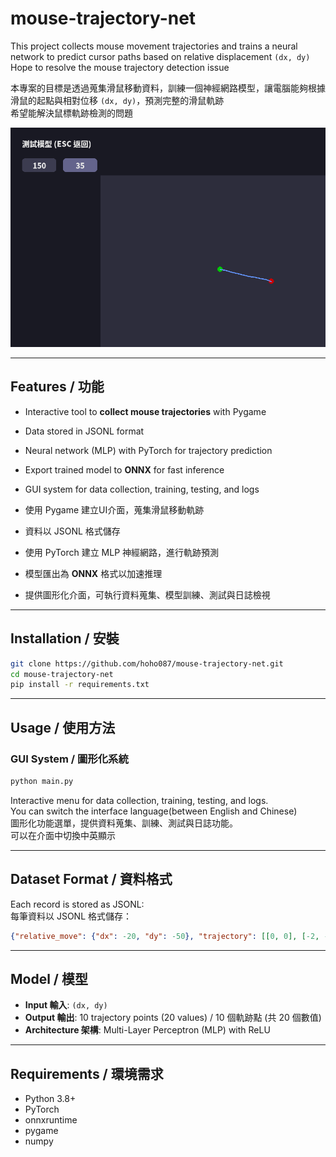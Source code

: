 # mouse-trajectory-net

This project collects mouse movement trajectories and trains a neural network to predict cursor paths based on relative displacement `(dx, dy)`  
Hope to resolve the mouse trajectory detection issue  

本專案的目標是透過蒐集滑鼠移動資料，訓練一個神經網路模型，讓電腦能夠根據滑鼠的起點與相對位移 `(dx, dy)`，預測完整的滑鼠軌跡  
希望能解決鼠標軌跡檢測的問題  

![image](https://github.com/hoho087/mouse-trajectory-net/blob/main/image.png)

---

## Features / 功能
- Interactive tool to **collect mouse trajectories** with Pygame  
- Data stored in JSONL format  
- Neural network (MLP) with PyTorch for trajectory prediction  
- Export trained model to **ONNX** for fast inference  
- GUI system for data collection, training, testing, and logs  

- 使用 Pygame 建立UI介面，蒐集滑鼠移動軌跡  
- 資料以 JSONL 格式儲存  
- 使用 PyTorch 建立 MLP 神經網路，進行軌跡預測  
- 模型匯出為 **ONNX** 格式以加速推理  
- 提供圖形化介面，可執行資料蒐集、模型訓練、測試與日誌檢視  

---

## Installation / 安裝
```bash
git clone https://github.com/hoho087/mouse-trajectory-net.git
cd mouse-trajectory-net
pip install -r requirements.txt
```

---

## Usage / 使用方法

### GUI System / 圖形化系統
```bash
python main.py
```
Interactive menu for data collection, training, testing, and logs.  
You can switch the interface language(between English and Chinese)  
圖形化功能選單，提供資料蒐集、訓練、測試與日誌功能。  
可以在介面中切換中英顯示  

---

## Dataset Format / 資料格式
Each record is stored as JSONL:  
每筆資料以 JSONL 格式儲存：  

```json
{"relative_move": {"dx": -20, "dy": -50}, "trajectory": [[0, 0], [-2, -4]...
```

---

## Model / 模型
- **Input 輸入**: `(dx, dy)`  
- **Output 輸出**: 10 trajectory points (20 values) / 10 個軌跡點 (共 20 個數值)  
- **Architecture 架構**: Multi-Layer Perceptron (MLP) with ReLU  

---

## Requirements / 環境需求
- Python 3.8+  
- PyTorch  
- onnxruntime  
- pygame  
- numpy  
